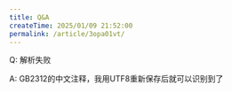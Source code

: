 ```yaml
---
title: Q&A
createTime: 2025/01/09 21:52:00
permalink: /article/3opa01vt/
---
```


Q: 解析失败

A: GB2312的中文注释，我用UTF8重新保存后就可以识别到了
